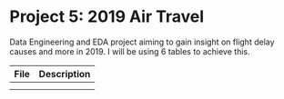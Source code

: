 # Project 5: 2019 Air Travel

Data Engineering and EDA project aiming to gain insight on flight delay causes and more in 2019. I will be using 6 tables to achieve this.

| File 	| Description 	|
|-	|-	|
| 	|  	|
|  	|  	|

